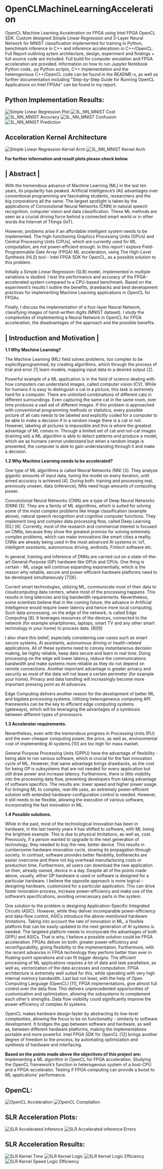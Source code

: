 # OpenCLMachineLearningAcceleration
OpenCL Machine Learning Acceleration on FPGA using Intel FPGA OpenCL SDK.
Custom designed Simple Linear Regression and 3-Layer Neural Network for MNIST classification
implemented for training in Python, benchmark inference in C++ and inference accelerationn in C++/OpenCL.
Full Report outlining sytem architecture, design, experiment and findings + full source code are included.
Full build for computer emulation and FPGA acceleration are provided.
Information on how to run Jupyter Notebook Python code, .py Python scripts, C++ implementation and the heterogenious C++/OpenCL code can be found in the README-s, as well as further documentation including "Step-by-Step Guide for Running OpenCL Applications on Intel FPGAs" can be found in my report.

## Python Implementation Results:

![Simple Linear Regression Plot](https://github.com/SamyuelDanyo/OpenCLMachineLearningAcceleration/blob/master/res/slr_plot.png)
![3L_NN_MNIST Cost](https://github.com/SamyuelDanyo/OpenCLMachineLearningAcceleration/blob/master/res/nn_cost_convergence.PNG)
![3L_NN_MNIST Accuracy](https://github.com/SamyuelDanyo/OpenCLMachineLearningAcceleration/blob/master/res/nn_accuracy.PNG)
![3L_NN_MNIST Confusion](https://github.com/SamyuelDanyo/OpenCLMachineLearningAcceleration/blob/master/res/nn_test_confusion.PNG)
![3L_NN_MNIST Prediction](https://github.com/SamyuelDanyo/OpenCLMachineLearningAcceleration/blob/master/res/nn_test_predict.PNG)

## Acceleration Kernel Architecture

![Simple Linear Regression Kernel Arch](https://github.com/SamyuelDanyo/OpenCLMachineLearningAcceleration/blob/master/res/slr_kernel_arch.PNG)
![3L_NN_MNIST Kernel Arch](https://github.com/SamyuelDanyo/OpenCLMachineLearningAcceleration/blob/master/res/nn_kernel_arch.PNG)

__For further information and result plots please check below.__

| Abstract |
------------ 
With the tremendous advance of Machine Learning (ML) in the last ten years, its popularity has peaked. Artificial Intelligence’s (AI) advantages over conventional programming are fascinating students, researchers and the big corporations all the same. The largest spotlight is taken by the applications of Convolutional Neural Networks (CNN) in natural speech recognition, computer vision and data classification. These ML methods are seen as a crucial driving force behind a connected smart world or in other words the Internet of Things (IoT). 

However, problems arise if an affordable intelligent system needs to be implemented. The high-functioning Graphics Processing Units (GPUs) and Central Processing Units (CPUs), which are currently used for ML computation, are not power-efficient enough.
In this report I explore Field-Programmable Gate Array (FPGA) ML acceleration, using The High-Level Synthesis (HLS) tool - Intel FPGA SDK for OpenCL, as a possible solution to this problem.

Initially a Simple Linear Regression (SLR) model, implemented in multiple variations is studied. I test the performance and accuracy of the FPGA-accelerated system compared to a CPU-based benchmark. Based on the experiment’s results I outline the benefits, drawbacks and best development practices for implementing Machine Learning applications in OpenCL for FPGAs.

Finally, I discuss the implementation of a four-layer Neural Network, classifying images of hand-written digits (MNIST dataset). I study the complexities of implementing a Neural Network in OpenCL for FPGA acceleration, the disadvantages of the approach and the possible benefits. 

| Introduction and Motivation |
-------------------------------
__1.1 Why Machine Learning?__

The Machine Learning (ML) field solves problems, too complex to be explicitlyprogrammed, by creating algorithms, which through the process of trial and error [1] learn models, mapping input data to a desired output [2].

Powerful example of a ML application is in the field of science dealing with how computers can understand images, called computer vision (CV). While for humans it is easy to distinguish a cat in a picture, this task is extremely hard for a computer. There are unlimited combinations of different cats in different surroundings. Even capturing the same cat in the same room, over time produces a vast set of different images. If this problem is approached with conventional programming methods or statistics, every possible picture of all cats needs to be labeled and explicitly coded for a computer to be able to make a decision if in a random image there is a cat or not. However, labeling all pictures is impossible and this is where the greatest advantage of ML comes in. Through a limited set of cat and not-cat images (training set) a ML algorithm is able to detect patterns and produce a model, which we as humans cannot understand but when a random image is presented, the computer is able to gain understanding through it and make a decision.

__1.2 Why Machine Learning needs to be accelerated?__

One type of ML algorithms is called Neural Networks (NN) [3]. They analyze gigantic amounts of input data, tuning the model on every iteration, until aimed accuracy is achieved [4]. During both: training and processing real, previously unseen, data (inference), NNs need huge amounts of computing power.

Convolutional Neural Networks (CNN) are a type of Deep Neural Networks (DNN) [5]. They are a family of ML algorithms, which is suited for solving some of the most complex problems like image classification (example above), natural speech recognition and cognitive computer functions. They implement long and complex data processing flow, called Deep Learning (DL) [6]. Currently, most of the research and commercial interest is focused on CNNs, because they show the greatest promise for solving extremely complex problems, which can make innovations like smart cities a reality. CNNs are already being used in the most advanced AI systems in: IoT, intelligent assistants, autonomous driving, androids, Fintech software etc.

In general, training and inference of DNNs are carried out on a state-of-the-art General-Purpose (GP) hardware like GPUs and CPUs. One thing is certain - ML usage will continue expanding exponentially, which is the reason why reliable, secure and power-efficient hardware platforms need to be developed simultaneously [7][6].
 
Current smart technologies, utilizing ML, communicate most of their data to cloudcomputing data centers, where most of the processing happens. This results in long latencies and big bandwidth requirements. Nevertheless, some scientists believe that in the coming future, the advance in Artificial Intelligence would require lower latency and hence more local computing. Such data-processing, on the edge of the network, is called Edge Computing [8]. It leverages resources of the devices, connected to the network (for example smartphones, laptops, smart TV and any other smart technology in your home) to process data. [8][9]

I also share this belief, especially considering use-cases such as smart secure systems, AI assistants, autonomous driving or health-related applications. All of these systems need to convey instantaneous decision making, be highly reliable, keep data secure and learn in real time. Doing processing on the edge will lower latency, reduce the communications bandwidth and make systems more reliable as they do not depend on remote connections. Another important advantage is greater privacy and security as most of the data will not leave a certain perimeter (for example your home). Privacy and data handling will increasingly become more important pressing point as AI advances.

Edge Computing delivers another reason for the development of better ML and bigdata processing systems. Utilizing heterogeneous computing API frameworks can be the key to efficient edge computing systems (gateways), which will be leveraging the advantages of a symbiosis between different types of processors.

__1.3 Accelerator requirements.__

Nevertheless, even with the tremendous progress in Processing Units (PU) and the ever-cheaper computing power, the price, as well as, environmental cost of implementing AI systems [10] are too high for mass market.

General Purpose Processing Units (GPPU) have the advantage of flexibility - being able to run various software, which is crucial for the fast innovation cycle of ML. However, that same advantage brings drawbacks, as the cost for being GP is subsystems that are not needed for every application but still draw power and increase latency. Furthermore, there is little visibility into the processing data flow, preventing developers from taking advantage of software specifics. The results are: lower speed and higher power usage. For bringing ML to complex, real-life uses, an extremely power-efficient solution with extended hardware-configuration control is needed. However, it still needs to be flexible, allowing the execution of various software, incorporating the fast innovation in ML.

__1.4 Possible solutions.__

While in the past, most of the technological innovation has been in hardware, in the last twenty years it has shifted to software, with ML being the brightest example. This is due to physical limitations, as well as, cost. Previously, if a person wanted to upgrade to the next generation of technology, they needed to buy the new, better device. This results in cumbersome hardware innovation cycle, slowing its propagation through society. In contrast, software provides better flexibility, bottlenecks are easier overcome and there not big overhead manufacturing costs or production time. Furthermore, all users can download the new application on their, already owned, device in a day. Despite all of the points made above, usually, either GP hardware is used or software is designed for a particular hardware. I believe the opposite approach is more logical – designing hardware, customized for a particular application. This can drive faster innovation process, increase power-efficiency and make use of the software’s specifications, avoiding unnecessary parts in the system. 
 
One solution to the problem is designing Application-Specific Integrated Circuits (ASIC). However, while they deliver incomparable power-efficiency and data-flow control, ASICs introduce the above-mentioned hardware limitations. Taking into account the rate of innovation in ML, a flexible platform that can be easily updated to the next generation of AI systems is needed. The targeted platform needs to incorporate the advantages of both GPPU and ASICs. That is why, I believe a possible solution could be FPGA acceleration. FPGAs deliver on both: greater power-efficiency and reconfigurability, giving flexibility to the implementation. Furthermore, with the recent advances in FPGA technology they perform better than ever in floating-point operations and can fit bigger designs. The efficient processing of ML applications requires a lot of data and task parallelism, as well as, vectorization of the data accesses and computation. FPGA architecture is extremely well suited for this, while operating with very high internal memory bandwidth. Last but not least, with the help of Open Computing Language (OpenCL) [11], FPGA implementations, give almost full control over the data flow. This delivers unprecedented opportunities of customization and optimization, allowing the subsystems to complement each other’s strengths. Data flow visibility could significantly improve the power-efficiency of complex AI systems.

OpenCL makes hardware design faster by abstracting its low-level complexities, allowing the focus to be on functionality - similarly to software development. It bridges the gap between software and hardware, as well as, between different hardware platforms, making the implementations portable and more powerful. Intel FPGA SDK for OpenCL [12] brings another degree of freedom to the process, by automating optimization and synthesis of hardware and interfacing.

__Based on the points made above the objectives of this project are:__
  Implementing a ML algorithm in OpenCL for FPGA acceleration.
  Studying the OpenCL framework’s function in heterogenous system of a host-CPU and a FPGA-accelerator.
  Testing if FPGA computing can provide a boost to ML applications’ performance.

## OpenCL:

![OpenCL Acceleration](https://github.com/SamyuelDanyo/OpenCLMachineLearningAcceleration/blob/master/res/normal_accelerated_app_comp.PNG)
![OpenCL Compilation](https://github.com/SamyuelDanyo/OpenCLMachineLearningAcceleration/blob/master/res/opencl_app_compilation.PNG)

## SLR Acceleration Plots:
![SLR Accelerated inference](https://github.com/SamyuelDanyo/OpenCLMachineLearningAcceleration/blob/master/res/opencl_slr_inference.png)
![SLR Accelerated inference Errors](https://github.com/SamyuelDanyo/OpenCLMachineLearningAcceleration/blob/master/res/opencl_slr_inference_errors.png)

## SLR Acceleration Results:

![SLR Kernel Time](https://github.com/SamyuelDanyo/OpenCLMachineLearningAcceleration/blob/master/res/kernel_time.PNG)
![SLR Kernel Logic](https://github.com/SamyuelDanyo/OpenCLMachineLearningAcceleration/blob/master/res/logic.PNG)
![SLR Kernel Logic Efficiency](https://github.com/SamyuelDanyo/OpenCLMachineLearningAcceleration/blob/master/res/logic_eff.PNG)
![SLR Kernel Speed Logic Efficiency](https://github.com/SamyuelDanyo/OpenCLMachineLearningAcceleration/blob/master/res/s_log_eff.PNG)
